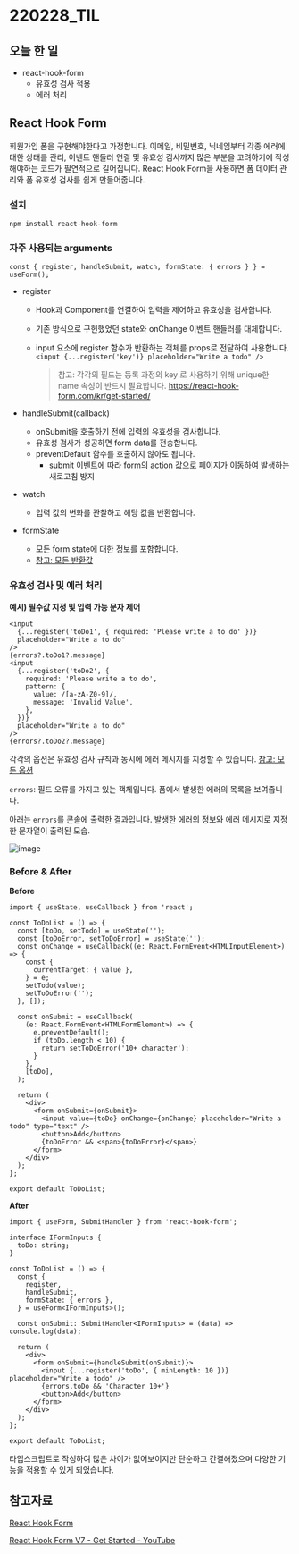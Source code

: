 # 220228_TIL

## 오늘 한 일

- react-hook-form
  - 유효성 검사 적용
  - 에러 처리



## React Hook Form

회원가입 폼을 구현해야한다고 가정합니다. 이메일, 비밀번호, 닉네임부터 각종 에러에 대한 상태를 관리, 이벤트 핸들러 연결 및 유효성 검사까지 많은 부분을 고려하기에 작성해야하는 코드가 필연적으로 길어집니다. React Hook Form을 사용하면 폼 데이터 관리와 폼 유효성 검사를 쉽게 만들어줍니다. 

### 설치

 `npm install react-hook-form ` 

### 자주 사용되는 arguments

`const { register, handleSubmit, watch, formState: { errors } } = useForm();`

- register
  
  - Hook과 Component를 연결하여 입력을 제어하고 유효성을 검사합니다.
  - 기존 방식으로 구현했었던 state와 onChange 이벤트 핸들러를 대체합니다.
  - input 요소에 register 함수가 반환하는 객체를 props로 전달하여 사용합니다.
    `<input {...register('key')} placeholder="Write a todo" />`
  
    > 참고: 각각의 필드는 등록 과정의 key 로 사용하기 위해 unique한 name 속성이 반드시 필요합니다.
    > https://react-hook-form.com/kr/get-started/
  
- handleSubmit(callback)

  - onSubmit을 호출하기 전에 입력의 유효성을 검사합니다.
  - 유효성 검사가 성공하면 form data를 전송합니다.
  - preventDefault 함수를 호출하지 않아도 됩니다.
    - submit 이벤트에 따라 form의 action 값으로 페이지가 이동하여 발생하는 새로고침 방지


- watch
  - 입력 값의 변화를 관찰하고 해당 값을 반환합니다.
- formState

  - 모든 form state에 대한 정보를 포함합니다.
  - [참고: 모든 반환값](https://react-hook-form.com/api/useform/formstate#main)



### 유효성 검사 및 에러 처리

**예시) 필수값 지정 및 입력 가능 문자 제어**

```tsx
<input
  {...register('toDo1', { required: 'Please write a to do' })}
  placeholder="Write a to do"
/>
{errors?.toDo1?.message}
<input
  {...register('toDo2', {
    required: 'Please write a to do',
    pattern: {
      value: /[a-zA-Z0-9]/,
      message: 'Invalid Value',
    },
  })}
  placeholder="Write a to do"
/>
{errors?.toDo2?.message}
```

각각의 옵션은 유효성 검사 규칙과 동시에 에러 메시지를 지정할 수 있습니다. [참고: 모든 옵션](https://react-hook-form.com/kr/api#register) 

`errors`: 필드 오류를 가지고 있는 객체입니다. 폼에서 발생한 에러의 목록을 보여줍니다.

아래는 `errors`를 콘솔에 출력한 결과입니다. 발생한 에러의 정보와 에러 메시지로 지정한 문자열이 출력된 모습.

![image](https://user-images.githubusercontent.com/82589401/155951097-9b27c963-c33f-41cf-b14b-5ecb12f2f718.png)



### Before & After

**Before**

```tsx
import { useState, useCallback } from 'react';

const ToDoList = () => {
  const [toDo, setTodo] = useState('');
  const [toDoError, setToDoError] = useState('');
  const onChange = useCallback((e: React.FormEvent<HTMLInputElement>) => {
    const {
      currentTarget: { value },
    } = e;
    setTodo(value);
    setToDoError('');
  }, []);

  const onSubmit = useCallback(
    (e: React.FormEvent<HTMLFormElement>) => {
      e.preventDefault();
      if (toDo.length < 10) {
        return setToDoError('10+ character');
      }
    },
    [toDo],
  );

  return (
    <div>
      <form onSubmit={onSubmit}>
        <input value={toDo} onChange={onChange} placeholder="Write a todo" type="text" />
        <button>Add</button>
        {toDoError && <span>{toDoError}</span>}
      </form>
    </div>
  );
};

export default ToDoList;
```

**After**

```tsx
import { useForm, SubmitHandler } from 'react-hook-form';

interface IFormInputs {
  toDo: string;
}

const ToDoList = () => {
  const {
    register,
    handleSubmit,
    formState: { errors },
  } = useForm<IFormInputs>();

  const onSubmit: SubmitHandler<IFormInputs> = (data) => console.log(data);

  return (
    <div>
      <form onSubmit={handleSubmit(onSubmit)}>
        <input {...register('toDo', { minLength: 10 })} placeholder="Write a todo" />
        {errors.toDo && 'Character 10+'}
        <button>Add</button>
      </form>
    </div>
  );
};

export default ToDoList;
```

타입스크립트로 작성하여 많은 차이가 없어보이지만 단순하고 간결해졌으며 다양한 기능을 적용할 수 있게 되었습니다.



## 참고자료

[React Hook Form](https://react-hook-form.com/)

[React Hook Form V7 - Get Started - YouTube](https://www.youtube.com/watch?v=DN8v7_RbVlc)
